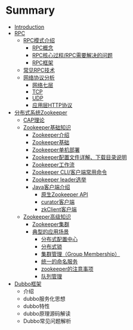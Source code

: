 # Summary

* [Introduction](README.md)
* [RPC](rpc.md)
  * [RPC模式介绍](rpc/rpcmo-shi-jie-shao.md)
    * [RPC概念](rpc/rpcmo-shi-jie-shao/rpcgai-nian.md)
    * [RPC核心过程/RPC需要解决的问题](rpc/rpcmo-shi-jie-shao/rpche-xin-guo-cheng.md)
    * [RPC框架](rpc/rpcmo-shi-jie-shao/rpckuang-jia.md)
  * [常见RPC技术](rpc/chang-jian-rpc-ji-zhu.md)
  * [网络协议分析](rpc/wang-luo-xie-yi-fen-xi.md)
    * [网络七层](rpc/wang-luo-xie-yi-fen-xi/wang-luo-qi-ceng.md)
    * [TCP](rpc/wang-luo-xie-yi-fen-xi/tcp.md)
    * [UDP](rpc/wang-luo-xie-yi-fen-xi/udp.md)
    * [应用层HTTP协议](rpc/wang-luo-xie-yi-fen-xi/ying-yong-ceng-http-xie-yi.md)
* [分布式系统Zookeeper](fen-bu-shi-xi-tong-zookeeper.md)
  * [CAP理论](fen-bu-shi-xi-tong-zookeeper/capli-lun.md)
  * [Zookeeper基础知识](fen-bu-shi-xi-tong-zookeeper/zookeeperji-chu-zhi-shi.md)
    * [Zookeeper介绍](fen-bu-shi-xi-tong-zookeeper/zookeeperjie-shao.md)
    * [Zookeeper基础](fen-bu-shi-xi-tong-zookeeper/zookeeperji-chu.md)
    * [Zookeeper单机部署](fen-bu-shi-xi-tong-zookeeper/zookeeperdan-ji-bu-shu.md)
    * [Zookeeper配置文件详解、下载目录说明](fen-bu-shi-xi-tong-zookeeper/zookeeperpei-zhi-wen-jian-xiang-jie.md)
    * [Zookeeper工作流](fen-bu-shi-xi-tong-zookeeper/zookeepergong-zuo-liu.md)
    * [Zookeeper CLI/客户端常用命令](fen-bu-shi-xi-tong-zookeeper/ke-hu-duan-chang-yong-ming-ling.md)
    * [Zookeeper leader选举](fen-bu-shi-xi-tong-zookeeper/zookeeper-leaderxuan-ju.md)
    * [Java客户端介绍](fen-bu-shi-xi-tong-zookeeper/zookeeperji-chu/javake-hu-duan-jie-shao.md)
      * [原生Zookeeper API](fen-bu-shi-xi-tong-zookeeper/zookeeperji-chu/javake-hu-duan-jie-shao/yuan-sheng.md)
      * [curator客户端](fen-bu-shi-xi-tong-zookeeper/zookeeperji-chu/javake-hu-duan-jie-shao/curatorke-hu-duan.md)
      * [zkClient客户端](fen-bu-shi-xi-tong-zookeeper/zookeeperji-chu/javake-hu-duan-jie-shao/zkclientke-hu-duan.md)
  * [Zookeeper高级知识](fen-bu-shi-xi-tong-zookeeper/zookeepergao-ji-zhi-shi.md)
    * [Zookeeper集群](fen-bu-shi-xi-tong-zookeeper/zookeepergao-ji-zhi-shi/zookeeperji-qun.md)
    * [典型的应用场景](fen-bu-shi-xi-tong-zookeeper/zookeepergao-ji-zhi-shi/dian-xing-de-ying-yong-chang-jing.md)
      * [分布式配置中心](fen-bu-shi-xi-tong-zookeeper/zookeepergao-ji-zhi-shi/dian-xing-de-ying-yong-chang-jing/fen-bu-shi-pei-zhi-zhong-xin.md)
      * [分布式锁](fen-bu-shi-xi-tong-zookeeper/zookeepergao-ji-zhi-shi/dian-xing-de-ying-yong-chang-jing/fen-bu-shi-suo.md)
      * [集群管理（Group Membership）](fen-bu-shi-xi-tong-zookeeper/zookeepergao-ji-zhi-shi/dian-xing-de-ying-yong-chang-jing/ji-qun-de-rong-cuo.md)
      * [统一的命名服务](fen-bu-shi-xi-tong-zookeeper/zookeepergao-ji-zhi-shi/dian-xing-de-ying-yong-chang-jing/ming-ming-fu-wu.md)
      * [zookeeper的注意事项](fen-bu-shi-xi-tong-zookeeper/zookeepergao-ji-zhi-shi/dian-xing-de-ying-yong-chang-jing/zkde-zhu-yi-shi-xiang.md)
      * [队列管理](fen-bu-shi-xi-tong-zookeeper/zookeepergao-ji-zhi-shi/dian-xing-de-ying-yong-chang-jing/dui-lie-guan-li.md)
* [Dubbo框架](dubbokuang-jia.md)
  * 介绍
  * dubbo服务化思想
  * dubbo特性
  * dubbo原理源码解读
  * Dubbo常见问题解析

